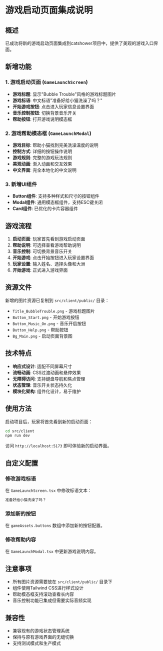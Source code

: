 # 游戏启动页面集成说明

## 概述

已成功将新的游戏启动页面集成到catshower项目中，提供了美观的游戏入口界面。

## 新增功能

### 1. 游戏启动页面 (`GameLaunchScreen`)
- **游戏标题**: 显示"Bubble Trouble"风格的游戏标题图片
- **游戏标语**: 中文标语"准备好给小猫洗澡了吗？"
- **开始游戏按钮**: 点击进入玩家信息设置界面
- **音乐控制按钮**: 切换背景音乐开关
- **帮助按钮**: 打开游戏说明模态框

### 2. 游戏帮助模态框 (`GameLaunchModal`)
- **游戏目标**: 帮助小猫找到完美洗澡温度的说明
- **控制方式**: 详细的按钮操作说明
- **游戏规则**: 完整的游戏玩法规则
- **美观动画**: 渐入动画和交互效果
- **中文界面**: 完全本地化的中文说明

### 3. 新增UI组件
- **Button组件**: 支持多种样式和尺寸的按钮组件
- **Modal组件**: 通用模态框组件，支持ESC键关闭
- **Card组件**: 已优化的卡片容器组件

## 游戏流程

1. **启动页面**: 玩家首先看到游戏启动页面
2. **帮助说明**: 可选择查看游戏帮助说明
3. **音乐控制**: 可切换背景音乐开关
4. **开始游戏**: 点击开始按钮进入玩家设置界面
5. **玩家设置**: 输入姓名、选择头像和大洲
6. **开始游戏**: 正式进入游戏界面

## 资源文件

新增的图片资源已复制到 `src/client/public/` 目录：
- `Title_BubbleTrouble.png` - 游戏标题图片
- `Button_Start.png` - 开始游戏按钮
- `Button_Music_On.png` - 音乐开启按钮  
- `Button_Help.png` - 帮助按钮
- `Bg_Main.png` - 启动页面背景图

## 技术特点

- **响应式设计**: 适配不同屏幕尺寸
- **流畅动画**: CSS过渡动画和悬停效果
- **无障碍访问**: 支持键盘导航和焦点管理
- **状态管理**: 音乐开关状态持久化
- **模块化架构**: 组件化设计，易于维护

## 使用方法

启动项目后，玩家将首先看到新的启动页面：

```bash
cd src/client
npm run dev
```

访问 `http://localhost:5173` 即可体验新的启动界面。

## 自定义配置

### 修改游戏标语
在 `GameLaunchScreen.tsx` 中修改标语文本：
```typescript
准备好给小猫洗澡了吗？
```

### 添加新的按钮
在 `gameAssets.buttons` 数组中添加新的按钮配置。

### 修改帮助内容
在 `GameLaunchModal.tsx` 中更新游戏说明内容。

## 注意事项

- 所有图片资源需要放在 `src/client/public/` 目录下
- 组件使用Tailwind CSS进行样式设计
- 帮助模态框支持滚动查看长内容
- 音乐控制功能已集成但需要实际音频实现

## 兼容性

- 兼容现有的游戏状态管理系统
- 保持与原有游戏界面的无缝切换
- 支持测试模式和生产模式 
